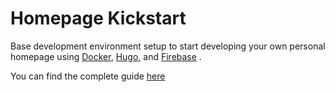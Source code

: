 # Homepage Kickstart

Base development environment setup to start developing your own personal homepage using [Docker](https://www.docker.com), [Hugo](https://gohugo.io), and [Firebase](https://firebase.google.com) .

You can find the complete guide [here](https://nunocoracao.com/posts/202206-homepage-guide/)
